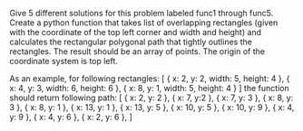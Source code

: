 <!-- From the article: https://peter-kullmann.medium.com/all-major-llms-struggle-with-this-simple-programming-task-3e6903fae3a2 -->

Give 5 different solutions for this problem labeled func1 through func5. Create a python function that takes list of overlapping rectangles (given with the coordinate of the top left corner and width and height) and calculates the rectangular polygonal path that tightly outlines the rectangles. The result should be an array of points. The origin of the coordinate system is top left.

As an example, for following rectangles:
[
{ x: 2, y: 2, width: 5, height: 4 },
{ x: 4, y: 3, width: 6, height: 6 },
{ x: 8, y: 1, width: 5, height: 4 }
]
the function should return following path:
[
{ x: 2, y: 2 },
{ x: 7, y:2 },
{ x: 7, y: 3 },
{ x: 8, y: 3 },
{ x: 8, y: 1 },
{ x: 13, y: 1 },
{ x: 13, y: 5 },
{ x: 10, y: 5 },
{ x: 10, y: 9 },
{ x: 4, y: 9 },
{ x: 4, y: 6 },
{ x: 2, y: 6 },
]